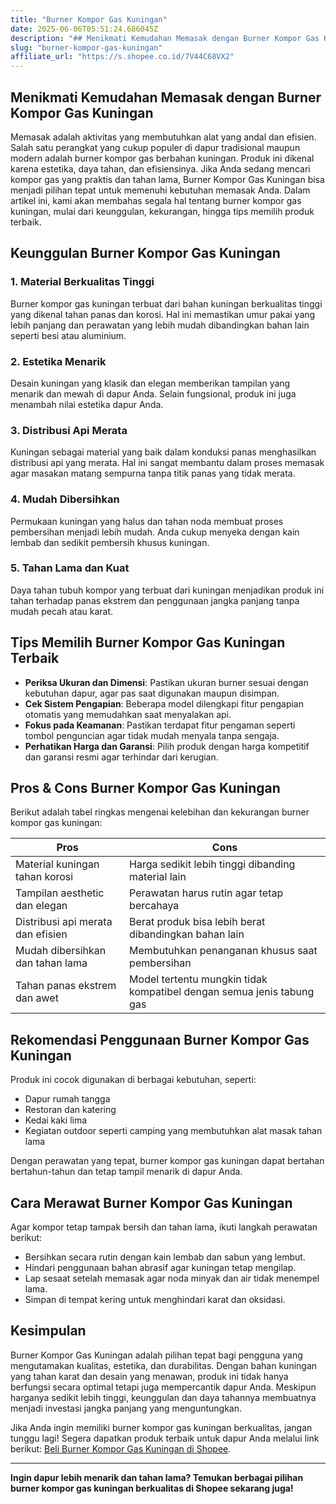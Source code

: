 ```yaml
---
title: "Burner Kompor Gas Kuningan"
date: 2025-06-06T05:51:24.686045Z
description: "## Menikmati Kemudahan Memasak dengan Burner Kompor Gas Kuningan..."
slug: "burner-kompor-gas-kuningan"
affiliate_url: "https://s.shopee.co.id/7V44C68VX2"
---
```

## Menikmati Kemudahan Memasak dengan Burner Kompor Gas Kuningan

Memasak adalah aktivitas yang membutuhkan alat yang andal dan efisien. Salah satu perangkat yang cukup populer di dapur tradisional maupun modern adalah burner kompor gas berbahan kuningan. Produk ini dikenal karena estetika, daya tahan, dan efisiensinya. Jika Anda sedang mencari kompor gas yang praktis dan tahan lama, Burner Kompor Gas Kuningan bisa menjadi pilihan tepat untuk memenuhi kebutuhan memasak Anda. Dalam artikel ini, kami akan membahas segala hal tentang burner kompor gas kuningan, mulai dari keunggulan, kekurangan, hingga tips memilih produk terbaik.

## Keunggulan Burner Kompor Gas Kuningan

### 1. Material Berkualitas Tinggi
Burner kompor gas kuningan terbuat dari bahan kuningan berkualitas tinggi yang dikenal tahan panas dan korosi. Hal ini memastikan umur pakai yang lebih panjang dan perawatan yang lebih mudah dibandingkan bahan lain seperti besi atau aluminium.

### 2. Estetika Menarik
Desain kuningan yang klasik dan elegan memberikan tampilan yang menarik dan mewah di dapur Anda. Selain fungsional, produk ini juga menambah nilai estetika dapur Anda.

### 3. Distribusi Api Merata
Kuningan sebagai material yang baik dalam konduksi panas menghasilkan distribusi api yang merata. Hal ini sangat membantu dalam proses memasak agar masakan matang sempurna tanpa titik panas yang tidak merata.

### 4. Mudah Dibersihkan
Permukaan kuningan yang halus dan tahan noda membuat proses pembersihan menjadi lebih mudah. Anda cukup menyeka dengan kain lembab dan sedikit pembersih khusus kuningan.

### 5. Tahan Lama dan Kuat
Daya tahan tubuh kompor yang terbuat dari kuningan menjadikan produk ini tahan terhadap panas ekstrem dan penggunaan jangka panjang tanpa mudah pecah atau karat.

## Tips Memilih Burner Kompor Gas Kuningan Terbaik

- **Periksa Ukuran dan Dimensi**: Pastikan ukuran burner sesuai dengan kebutuhan dapur, agar pas saat digunakan maupun disimpan.
- **Cek Sistem Pengapian**: Beberapa model dilengkapi fitur pengapian otomatis yang memudahkan saat menyalakan api.
- **Fokus pada Keamanan**: Pastikan terdapat fitur pengaman seperti tombol penguncian agar tidak mudah menyala tanpa sengaja.
- **Perhatikan Harga dan Garansi**: Pilih produk dengan harga kompetitif dan garansi resmi agar terhindar dari kerugian.

## Pros & Cons Burner Kompor Gas Kuningan

Berikut adalah tabel ringkas mengenai kelebihan dan kekurangan burner kompor gas kuningan:

| **Pros** | **Cons** |
|----------------------------|-----------------------------------|
| Material kuningan tahan korosi | Harga sedikit lebih tinggi dibanding material lain |
| Tampilan aesthetic dan elegan | Perawatan harus rutin agar tetap bercahaya |
| Distribusi api merata dan efisien | Berat produk bisa lebih berat dibandingkan bahan lain |
| Mudah dibersihkan dan tahan lama | Membutuhkan penanganan khusus saat pembersihan |
| Tahan panas ekstrem dan awet | Model tertentu mungkin tidak kompatibel dengan semua jenis tabung gas |

## Rekomendasi Penggunaan Burner Kompor Gas Kuningan

Produk ini cocok digunakan di berbagai kebutuhan, seperti:
- Dapur rumah tangga
- Restoran dan katering
- Kedai kaki lima
- Kegiatan outdoor seperti camping yang membutuhkan alat masak tahan lama

Dengan perawatan yang tepat, burner kompor gas kuningan dapat bertahan bertahun-tahun dan tetap tampil menarik di dapur Anda.

## Cara Merawat Burner Kompor Gas Kuningan

Agar kompor tetap tampak bersih dan tahan lama, ikuti langkah perawatan berikut:
- Bersihkan secara rutin dengan kain lembab dan sabun yang lembut.
- Hindari penggunaan bahan abrasif agar kuningan tetap mengilap.
- Lap sesaat setelah memasak agar noda minyak dan air tidak menempel lama.
- Simpan di tempat kering untuk menghindari karat dan oksidasi.

## Kesimpulan

Burner Kompor Gas Kuningan adalah pilihan tepat bagi pengguna yang mengutamakan kualitas, estetika, dan durabilitas. Dengan bahan kuningan yang tahan karat dan desain yang menawan, produk ini tidak hanya berfungsi secara optimal tetapi juga mempercantik dapur Anda. Meskipun harganya sedikit lebih tinggi, keunggulan dan daya tahannya membuatnya menjadi investasi jangka panjang yang menguntungkan.

Jika Anda ingin memiliki burner kompor gas kuningan berkualitas, jangan tunggu lagi! Segera dapatkan produk terbaik untuk dapur Anda melalui link berikut: [Beli Burner Kompor Gas Kuningan di Shopee](https://s.shopee.co.id/7V44C68VX2).

---

**Ingin dapur lebih menarik dan tahan lama? Temukan berbagai pilihan burner kompor gas kuningan berkualitas di Shopee sekarang juga!**
